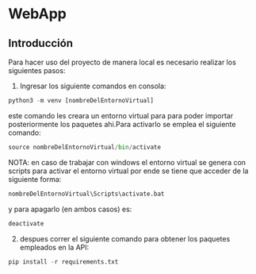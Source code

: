 # WebApp
## Introducción
Para hacer uso del proyecto de manera local es necesario realizar los siguientes pasos:

1) Ingresar los siguiente comandos en consola:

```python
python3 -m venv [nombreDelEntornoVirtual]
```

este comando les creara un entorno virtual para para poder importar posteriormente los paquetes ahi.Para activarlo se emplea el siguiente comando:

```python
source nombreDelEntornoVirtual/bin/activate
```
NOTA: en caso de trabajar con windows el entorno virtual se genera con scripts para activar el entorno virtual por ende se tiene que acceder de la siguiente forma:
```python
nombreDelEntornoVirtual\Scripts\activate.bat
```
y para apagarlo (en ambos casos) es:

```python
deactivate
```

2) despues correr el siguiente comando para obtener los paquetes empleados en la API:

```python
pip install -r requirements.txt
```


